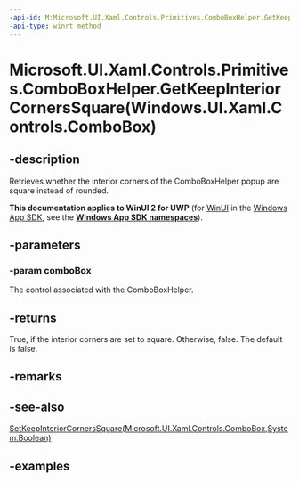```yaml
---
-api-id: M:Microsoft.UI.Xaml.Controls.Primitives.ComboBoxHelper.GetKeepInteriorCornersSquare(Windows.UI.Xaml.Controls.ComboBox)
-api-type: winrt method
---
```


# Microsoft.UI.Xaml.Controls.Primitives.ComboBoxHelper.GetKeepInteriorCornersSquare(Windows.UI.Xaml.Controls.ComboBox)

<!--
public static bool GetKeepInteriorCornersSquare (Windows.UI.Xaml.Controls.ComboBox comboBox);
-->

## -description

Retrieves whether the interior corners of the ComboBoxHelper popup are square instead of rounded.

**This documentation applies to WinUI 2 for UWP** (for [WinUI](/windows/apps/winui/winui3/) in the [Windows App SDK](/windows/apps/windows-app-sdk/), see the **[Windows App SDK namespaces](/windows/windows-app-sdk/api/winrt/)**).

## -parameters

### -param comboBox

The control associated with the ComboBoxHelper.

## -returns

True, if the interior corners are set to square. Otherwise, false. The default is false.

## -remarks

## -see-also

[SetKeepInteriorCornersSquare(Microsoft.UI.Xaml.Controls.ComboBox,System.Boolean)](comboboxhelper_setkeepinteriorcornerssquare_414733454.md)

## -examples
